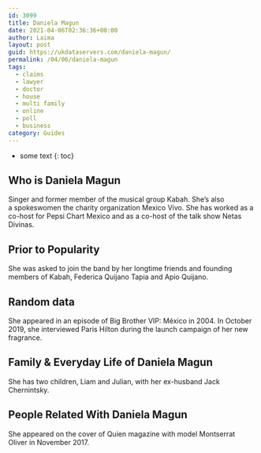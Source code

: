 ```yaml
---
id: 3099
title: Daniela Magun
date: 2021-04-06T02:36:36+00:00
author: Laima
layout: post
guid: https://ukdataservers.com/daniela-magun/
permalink: /04/06/daniela-magun
tags:
  - claims
  - lawyer
  - doctor
  - house
  - multi family
  - online
  - poll
  - business
category: Guides
---
```


* some text
{: toc}


## Who is Daniela Magun
                  
                  
                  
Singer and former member of the musical group Kabah. She&#8217;s also a spokeswomen the charity organization Mexico Vivo. She has worked as a co-host for Pepsi Chart Mexico and as a co-host of the talk show Netas Divinas. 
                  
              
            
              
            
                
                
                
## Prior to Popularity
                  
                  
                  
She was asked to join the band by her longtime friends and founding members of Kabah, Federica Quijano Tapia and Apio Quijano. 
                  
              
            
              
            
                
                
                
## Random data
                  
                  
                  
She appeared in an episode of Big Brother VIP: México in 2004. In October 2019, she interviewed Paris Hilton during the launch campaign of her new fragrance. 
                  
              
            
              
            
                
                
                
## Family & Everyday Life of Daniela Magun
                  
                  
                  
She has two children, Liam and Julian, with her ex-husband Jack Chernintsky. 
                  
              
            
              
            
                
                
                
## People Related With Daniela Magun
                  
                  
                  
She appeared on the cover of Quien magazine with model Montserrat Oliver in November 2017.
                  
              
            
              
            
                
              
            
              
              
            
            
              
            
          
          
          